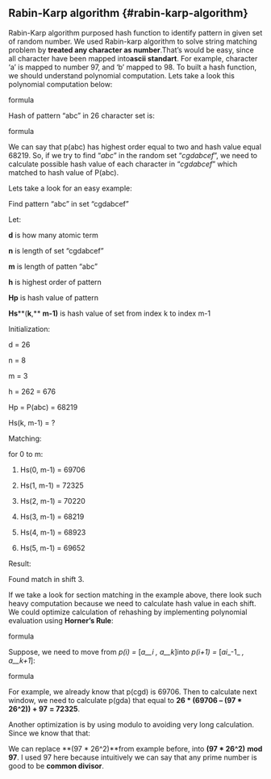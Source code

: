 ## Rabin-Karp algorithm {#rabin-karp-algorithm}

Rabin-Karp algorithm purposed hash function to identify pattern in given set of random number. We used Rabin-karp algorithm to solve string matching problem by **treated any character as number**.That’s would be easy, since all character have been mapped into**ascii standart**. For example, character ‘a’ is mapped to number 97, and ‘b’ mapped to 98\. To built a hash function, we should understand polynomial computation. Lets take a look this polynomial computation below:

formula

Hash of pattern “abc” in 26 character set is:

formula

We can say that p(abc) has highest order equal to two and hash value equal 68219\. So, if we try to find “_abc_” in the random set “_cgdabcef_”, we need to calculate possible hash value of each character in “_cgdabcef_” which matched to hash value of P(abc).

Lets take a look for an easy example:

Find pattern “abc” in set “cgdabcef”

Let:

**d** is how many atomic term

**n** is length of set “cgdabcef”

**m** is length of patten “abc”

**h** is highest order of pattern

**Hp** is hash value of pattern

**Hs****(****k****,** **m-****1****)** is hash value of set from index k to index m-1

Initialization:

d = 26

n = 8

m = 3

h = 262 = 676

Hp = P(abc) = 68219

Hs(k, m-1) = ?

Matching:

for 0 to m:

1.  Hs(0, m-1) = 69706

2.  Hs(1, m-1) = 72325

3.  Hs(2, m-1) = 70220

4.  Hs(3, m-1) = 68219

5.  Hs(4, m-1) = 68923

6.  Hs(5, m-1) = 69652

Result:

Found match in shift 3.

If we take a look for section matching in the example above, there look such heavy computation because we need to calculate hash value in each shift. We could optimize calculation of rehashing by implementing polynomial evaluation using **Horner’s Rule**:

formula

Suppose, we need to move from _p(i) =_ [_a__i_ _, a__k_]into _p(i+1) =_ [_ai__-1_ _, a__k+1_]:

formula

For example, we already know that p(cgd) is 69706\. Then to calculate next window, we need to calculate p(gda) that equal to **26 * (69706 – (97 * 26^2)) + 97** **= 72325**.

Another optimization is by using modulo to avoiding very long calculation. Since we know that that:

We can replace **(97 * 26^2)**from example before, into **(97 * 26^2)** **mod 97**. I used 97 here because intuitively we can say that any prime number is good to be **common divisor**.